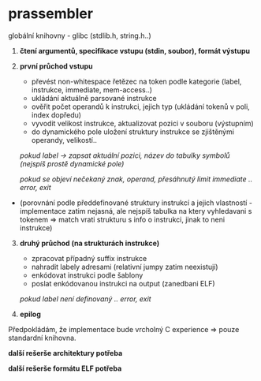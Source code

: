 # prassembler
globální knihovny - glibc (stdlib.h, string.h..)

1. **čtení argumentů, specifikace vstupu (stdin, soubor), formát výstupu**
2. **první průchod vstupu**
   - převést non-whitespace řetězec na token podle kategorie (label, instrukce, immediate, mem-access..)
   - ukládání aktuálně parsované instrukce
   - ověřit počet operandů k instrukci, jejich typ (ukládání tokenů v poli, index dopředu)
   - vyvodit velikost instrukce, aktualizovat pozici v souboru (výstupním)
   - do dynamického pole uložení struktury instrukce se zjištěnými operandy, velikostí..
     
   _pokud label -> zapsat aktuální pozici, název do tabulky symbolů (nejspíš prostě dynamické pole)_

   _pokud se objeví nečekaný znak, operand, přesáhnutý limit immediate .. error, exit_
- (porovnání podle předdefinované struktury instrukcí a jejich vlastností - implementace zatim nejasná, ale nejspíš tabulka na ktery vyhledavani s tokenem => 	match vrati strukturu s info o instrukci, jinak to neni instrukce)
3. **druhý průchod (na strukturách instrukce)**
   - zpracovat případný suffix instrukce
   - nahradit labely adresami (relativní jumpy zatim neexistují)
   - enkódovat instrukci podle šablony
   - poslat enkódovanou instrukci na output (zanedbani ELF)
     
   _pokud label není definovaný .. error, exit_
4. **epilog**

Předpokládám, že implementace bude vrcholný C experience => pouze standardní knihovna.

**další rešerše architektury potřeba**

**další rešerše formátu ELF potřeba**
